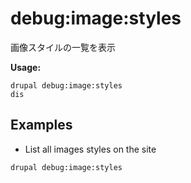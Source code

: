 # debug:image:styles
画像スタイルの一覧を表示

**Usage:**
```
drupal debug:image:styles
dis
```

## Examples
* List all images styles on the site
```
drupal debug:image:styles
```
